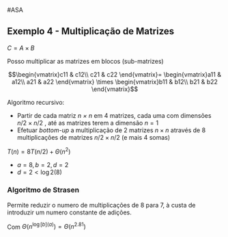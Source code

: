  #ASA

## Exemplo 4 - Multiplicação de Matrizes

$C = A \times B$

Posso multiplicar as matrizes em blocos (sub-matrizes)

$$\begin{vmatrix}c11 & c12\\
c21 & c22
\end{vmatrix}= \begin{vmatrix}a11 & a12\\ 
a21 & a22
\end{vmatrix} \times \begin{vmatrix}b11 & b12\\
b21 & b22
\end{vmatrix}$$

Algoritmo recursivo:
- Partir de cada matriz *n $\times$ n* em 4 matrizes, cada uma com dimensões $n/2 \times n/2$ , até as matrizes terem a dimensão $n = 1$
- Efetuar *bottom-up* a multiplicação de 2 matrizes $n \times n$ através de 8 multiplicações de matrizes $n/2 \times n/2$ (e mais 4 somas)

$T(n) = 8T(n/2) + \Theta (n^2)$
- $a = 8, b = 2, d = 2$
- $d = 2 < \log2(8)$

### Algoritmo de Strasen

Permite reduzir o numero de multiplicações de 8 para 7, à custa de introduzir um numero constante de adições.

Com $\Theta (n^{\log[b](a)}) = \Theta (n^{2.81})$
